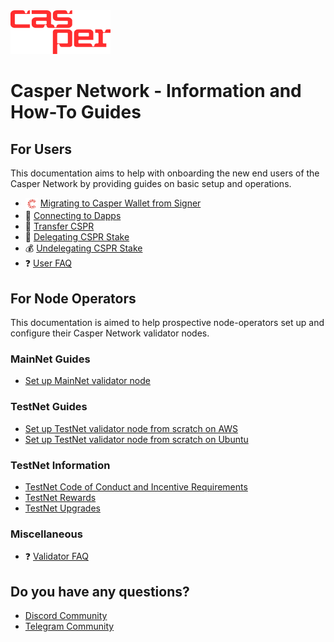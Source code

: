 <img src="assets/CasperNetwork/casper-network-logo.png" alt="Casper Signer" width="160" height="70">

# Casper Network - Information and How-To Guides

## For Users

This documentation aims to help with onboarding the new end users of the Casper Network by providing guides on basic setup and operations.

  - <img src="assets/CasperNetwork/casper-signer-logo.png" alt="Casper Signer" width="20" style="vertical-align:middle"/> [Migrating to Casper Wallet from Signer](https://www.casperwallet.io/user-guide/signer-user-start-here)
  - 🔌 [Connecting to Dapps](https://www.casperwallet.io/user-guide/connecting-to-dapps)
  - 💸 [Transfer CSPR](https://www.casperwallet.io/user-guide/transfer-cspr-between-accounts)
  - 🏦 [Delegating CSPR Stake](https://www.casperwallet.io/user-guide/delegating-and-undelegating-cspr)
  - 💰 [Undelegating CSPR Stake](https://www.casperwallet.io/user-guide/delegating-and-undelegating-cspr)
  - ❓ [User FAQ](/docs/faq-user.md)


## For Node Operators

This documentation is aimed to help prospective node-operators set up and configure their Casper Network validator nodes.

### MainNet Guides
  - [Set up MainNet validator node](https://github.com/casper-network/casper-node/wiki/Mainnet-Node-Installation-Instructions)

### TestNet Guides
  - [Set up TestNet validator node from scratch on AWS](/docs/aws/setup-testnet-validator-from-scratch.md)
  - [Set up TestNet validator node from scratch on Ubuntu](/docs/ubuntu/setup-testnet-validator-from-scratch.md)

### TestNet Information
  - [TestNet Code of Conduct and Incentive Requirements](/docs/testnet.md)
  - [TestNet Rewards](/docs/testnet-rewards.md)
  - [TestNet Upgrades](/docs/testnet/testnet-upgrades.md)

### Miscellaneous
- ❓ [Validator FAQ](/docs/faq-validator.md)

## Do you have any questions?

-  [Discord Community](https://discord.gg/caspernetwork)
-  [Telegram Community](https://t.me/casperblockchain) 
